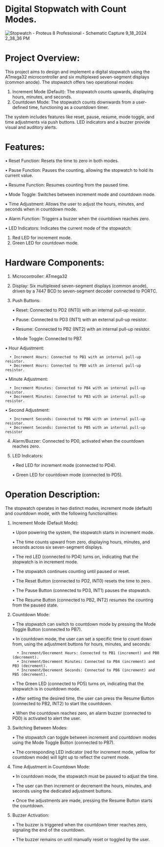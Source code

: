 
# Digital Stopwatch with Count Modes.

![Stopwatch - Proteus 8 Professional - Schematic Capture 9_18_2024 2_38_36 PM](https://github.com/user-attachments/assets/aad5001d-4a82-4795-8f34-9bd347674451)

# Project Overview: 
This project aims to design and implement a digital stopwatch using the ATmega32 microcontroller and six multiplexed seven-segment displays (common anode). The stopwatch offers two operational modes:

1. Increment Mode (Default): The stopwatch counts upwards, displaying hours, minutes, and seconds.
2. Countdown Mode: The stopwatch counts downwards from a user-defined time, functioning as a countdown timer.
   
The system includes features like reset, pause, resume, mode toggle, and time adjustments via push buttons. LED indicators and a buzzer provide visual and auditory alerts.

# Features: 
• Reset Function: Resets the time to zero in both modes.

• Pause Function: Pauses the counting, allowing the stopwatch to hold its current value.

• Resume Function: Resumes counting from the paused time.

• Mode Toggle: Switches between increment mode and countdown mode.

• Time Adjustment: Allows the user to adjust the hours, minutes, and seconds when in countdown mode.

• Alarm Function: Triggers a buzzer when the countdown reaches zero.

• LED Indicators: Indicates the current mode of the stopwatch:
   1. Red LED for increment mode.
   2. Green LED for countdown mode.

# Hardware Components: 
1. Microcontroller: ATmega32
   
2. Display: Six multiplexed seven-segment displays (common anode), driven by a 7447 BCD to seven-segment decoder connected to PORTC.
   
3. Push Buttons:
   
     • Reset: Connected to PD2 (INT0) with an internal pull-up resistor.
  
     • Pause: Connected to PD3 (INT1) with an external pull-up resistor.

     • Resume: Connected to PB2 (INT2) with an internal pull-up resistor.
  
     • Mode Toggle: Connected to PB7.
  
  • Hour Adjustment:
  
      • Increment Hours: Connected to PB1 with an internal pull-up resistor.
      • Decrement Hours: Connected to PB0 with an internal pull-up resistor.
      
  • Minute Adjustment:
  
      • Increment Minutes: Connected to PB4 with an internal pull-up resistor.
      • Decrement Minutes: Connected to PB3 with an internal pull-up resistor.
      
  • Second Adjustment:
  
      • Increment Seconds: Connected to PB6 with an internal pull-up resistor. 
      • Decrement Seconds: Connected to PB5 with an internal pull-up resistor
      
4. Alarm/Buzzer: Connected to PD0, activated when the countdown reaches zero.

5. LED Indicators:
   
     • Red LED for increment mode (connected to PD4).

     • Green LED for countdown mode (connected to PD5).

# Operation Description: 
The stopwatch operates in two distinct modes, increment mode (default) and countdown mode, with the following functionalities:

1. Increment Mode (Default Mode):

      • Upon powering the system, the stopwatch starts in increment mode.
   
      • The time counts upward from zero, displaying hours, minutes, and seconds across six seven-segment displays.

      • The red LED (connected to PD4) turns on, indicating that the stopwatch is in increment mode.
   
      • The stopwatch continues counting until paused or reset.
   
      • The Reset Button (connected to PD2, INT0) resets the time to zero.

      • The Pause Button (connected to PD3, INT1) pauses the stopwatch.
   
      • The Resume Button (connected to PB2, INT2) resumes the counting from the paused state.

   
1. Countdown Mode:

      • The stopwatch can switch to countdown mode by pressing the Mode Toggle Button (connected to PB7).
   
      • In countdown mode, the user can set a specific time to count down from, using the adjustment buttons for hours, minutes, and seconds:
   
         • Increment/Decrement Hours: Connected to PB1 (increment) and PB0 (decrement).
         • Increment/Decrement Minutes: Connected to PB4 (increment) and PB3 (decrement).
         • Increment/Decrement Seconds: Connected to PB6 (increment) and PB5 (decrement).
      • The Green LED (connected to PD5) turns on, indicating that the stopwatch is in countdown mode.
   
      • After setting the desired time, the user can press the Resume Button (connected to PB2, INT2) to start the countdown.
   
      • When the countdown reaches zero, an alarm buzzer (connected to PD0) is activated to alert the user.

   
3. Switching Between Modes:

      • The stopwatch can toggle between increment and countdown modes using the Mode Toggle Button (connected to PB7).
   
      • The corresponding LED indicator (red for increment mode, yellow for countdown mode) will light up to reflect the current mode.

   
4. Time Adjustment in Countdown Mode:

      • In countdown mode, the stopwatch must be paused to adjust the time.
   
      • The user can then increment or decrement the hours, minutes, and seconds using the dedicated adjustment buttons.
   
      • Once the adjustments are made, pressing the Resume Button starts the countdown.

   
5. Buzzer Activation:

      • The buzzer is triggered when the countdown timer reaches zero, signaling the end of the countdown.
   
      • The buzzer remains on until manually reset or toggled by the user.
